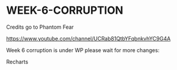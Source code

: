 # WEEK-6-CORRUPTION

Credits go to Phantom Fear

https://www.youtube.com/channel/UCRab81QtbYFqbnkvhYC9G4A


Week 6 corruption is under WP please wait for more changes:

Recharts
